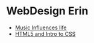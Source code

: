 # WebDesign Erin

<ul>
    <li><a href="intro_to_html/index.html" target="_blank">Music Influences life</a></li>
    <li><a href="[def]" target="_blank">HTML5 and Intro to CSS</a></li>
</ul> 

[def]: tml5_intro_css/index.htm